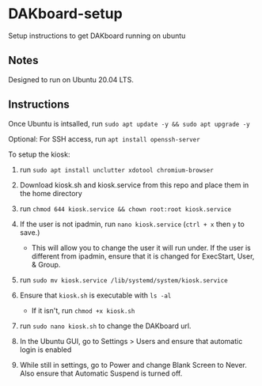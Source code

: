 # DAKboard-setup
Setup instructions to get DAKboard running on ubuntu

## Notes

Designed to run on Ubuntu 20.04 LTS.

## Instructions

Once Ubuntu is intsalled, run `sudo apt update -y && sudo apt upgrade -y`

Optional: For SSH access, run `apt install openssh-server`

To setup the kiosk:

1. run `sudo apt install unclutter xdotool chromium-browser`

2. Download kiosk.sh and kiosk.service from this repo and place them in the home directory

3. run `chmod 644 kiosk.service && chown root:root kiosk.service`

4. If the user is not ipadmin, run `nano kiosk.service` (`ctrl + x` then `y` to save.)
   - This will allow you to change the user it will run under. If the user is different from ipadmin, ensure that it is changed for ExecStart, User, & Group.

5. run `sudo mv kiosk.service /lib/systemd/system/kiosk.service`

6. Ensure that ```kiosk.sh``` is executable with `ls -al` 
   - If it isn't, run ```chmod +x kiosk.sh```
   
7. run `sudo nano kiosk.sh` to change the DAKboard url.

8. In the Ubuntu GUI, go to Settings > Users and ensure that automatic login is enabled

9. While still in settings, go to Power and change Blank Screen to Never. Also ensure that Automatic Suspend is turned off.
